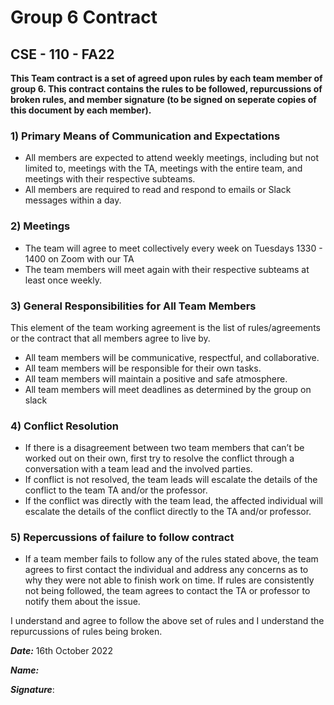 # **Group 6 Contract**
## **CSE - 110 - FA22**

**This Team contract is a set of agreed upon rules by each team member of group 6. This contract contains the rules to be followed, repurcussions of broken rules, and member signature (to be signed on seperate copies of this document by each member).**

### **1) Primary Means of Communication and Expectations**
- All members are expected to attend weekly meetings, including but not limited to, meetings with the TA, meetings with the entire team, and meetings with their respective subteams. 
- All members are required to read and respond to emails or Slack messages within a day.
### **2) Meetings** 
- The team will agree to meet collectively every week on Tuesdays 1330 - 1400 on Zoom with our TA 
- The team members will meet again with their respective subteams at least once weekly.
### **3) General Responsibilities for All Team Members**
This element of the team working agreement is the list of rules/agreements or the contract that all members agree to live by.

- All team members will be communicative, respectful, and collaborative. 
- All team members will be responsible for their own tasks.
- All team members will maintain a positive and safe atmosphere.
- All team members will meet deadlines as determined by the group on slack
### **4) Conflict Resolution**
- If there is a disagreement between two team members that can’t be worked out on their own, first try to resolve the conflict through a conversation with a team lead and the involved parties.
- If conflict is not resolved, the team leads will escalate the details of the conflict to the team TA and/or the professor.
- If the conflict was directly with the team lead, the affected individual will escalate the details of the conflict directly to the TA and/or professor.
### **5) Repercussions of failure to follow contract**
- If a team member fails to follow any of the rules stated above, the team agrees to first contact the individual and address any concerns as to why they were not able to finish work on time. If rules are consistently not being followed, the team agrees to contact the TA or professor to notify them about the issue.

I understand and agree to follow the above set of rules and I understand the repurcussions of rules being broken.


***Date:*** 16th October 2022

***Name:***   



***Signature***:
